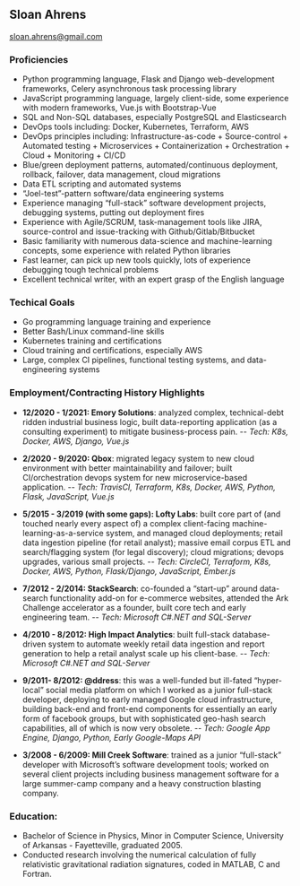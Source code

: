 ## Sloan Ahrens
sloan.ahrens@gmail.com

### Proficiencies
- Python programming language, Flask and Django web-development frameworks, Celery asynchronous task processing library
- JavaScript programming language, largely client-side, some experience with modern frameworks, Vue.js with Bootstrap-Vue
- SQL and Non-SQL databases, especially PostgreSQL and Elasticsearch
- DevOps tools including: Docker, Kubernetes, Terraform, AWS
- DevOps principles including: Infrastructure-as-code + Source-control + Automated testing + Microservices + Containerization + Orchestration + Cloud + Monitoring + CI/CD
- Blue/green deployment patterns, automated/continuous deployment, rollback, failover, data management, cloud migrations
- Data ETL scripting and automated systems
- “Joel-test”-pattern software/data engineering systems
- Experience managing “full-stack” software development projects, debugging systems, putting out deployment fires
- Experience with Agile/SCRUM, task-management tools like JIRA, source-control and issue-tracking with Github/Gitlab/Bitbucket
- Basic familiarity with numerous data-science and machine-learning concepts, some experience with related Python libraries
- Fast learner, can pick up new tools quickly, lots of experience debugging tough technical problems
- Excellent technical writer, with an expert grasp of the English language

### Techical Goals
- Go programming language training and experience
- Better Bash/Linux command-line skills
- Kubernetes training and certifications
- Cloud training and certifications, especially AWS
- Large, complex CI pipelines, functional testing systems, and data-engineering systems

### Employment/Contracting History Highlights

- **12/2020 - 1/2021: Emory Solutions**: analyzed complex, technical-debt ridden industrial business logic, built data-reporting application (as a consulting experiment) to mitigate business-process pain.
-- *Tech: K8s, Docker, AWS, Django, Vue.js*

- **2/2020 - 9/2020: Qbox**: migrated legacy system to new cloud environment with better maintainability and failover; built CI/orchestration devops system for new microservice-based application.
-- *Tech: TravisCI, Terraform, K8s, Docker, AWS, Python, Flask, JavaScript, Vue.js*

- **5/2015 - 3/2019 (with some gaps): Lofty Labs**: built core part of (and touched nearly every aspect of) a complex client-facing machine-learning-as-a-service system, and managed cloud deployments; retail data ingestion pipeline (for retail analyst); massive email corpus ETL and search/flagging system (for legal discovery); cloud migrations; devops upgrades, various small projects.
-- *Tech: CircleCI, Terraform, K8s, Docker, AWS, Python, Flask/Django, JavaScript, Ember.js*

- **7/2012 - 2/2014: StackSearch**: co-founded a “start-up” around data-search functionality add-on for e-commerce websites, attended the Ark Challenge accelerator as a founder, built core tech and early engineering team.
-- *Tech: Microsoft C#.NET and SQL-Server*

- **4/2010 - 8/2012: High Impact Analytics**: built full-stack database-driven system to automate weekly retail data ingestion and report generation to help a retail analyst scale up his client-base.
-- *Tech: Microsoft C#.NET and SQL-Server*

- **9/2011- 8/2012: @ddress**: this was a well-funded but ill-fated “hyper-local” social media platform on which I worked as a junior full-stack developer, deploying to early managed Google cloud infrastructure, building back-end and front-end components for essentially an early form of facebook groups, but with sophisticated geo-hash search capabilities, all of which is now very obsolete.
-- *Tech: Google App Engine, Django, Python, Early Google-Maps API*

- **3/2008 - 6/2009: Mill Creek Software**: trained as a junior “full-stack” developer with Microsoft’s software development tools; worked on several client projects including business management software for a large summer-camp company and a heavy construction blasting company.

### Education:

- Bachelor of Science in Physics, Minor in Computer Science, University of Arkansas -
Fayetteville, graduated 2005.
- Conducted research involving the numerical calculation of fully relativistic gravitational
radiation signatures, coded in MATLAB, C and Fortran.